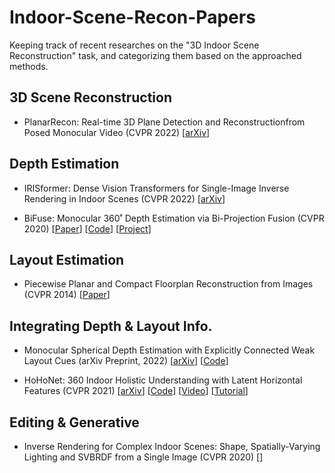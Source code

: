 # Indoor-Scene-Recon-Papers
Keeping track of recent researches on the "3D Indoor Scene Reconstruction" task, and categorizing them based on the approached methods.


## 3D Scene Reconstruction

* PlanarRecon: Real-time 3D Plane Detection and Reconstructionfrom Posed Monocular Video (CVPR 2022) [[arXiv](https://arxiv.org/abs/2206.07710)]

## Depth Estimation

* IRISformer: Dense Vision Transformers for Single-Image Inverse Rendering in Indoor Scenes (CVPR 2022) [[arXiv](https://arxiv.org/abs/2206.08423v1)]

* BiFuse: Monocular 360˚ Depth Estimation via Bi-Projection Fusion (CVPR 2020) [[Paper](https://openaccess.thecvf.com/content_CVPR_2020/papers/Wang_BiFuse_Monocular_360_Depth_Estimation_via_Bi-Projection_Fusion_CVPR_2020_paper.pdf)] [[Code](https://github.com/Yeh-yu-hsuan/BiFuse)] [[Project](https://fuenwang.ml/project/bifuse/)]

## Layout Estimation



* Piecewise Planar and Compact Floorplan Reconstruction from Images (CVPR 2014) [[Paper](https://openaccess.thecvf.com/content_cvpr_2014/papers/Cabral_Piecewise_Planar_and_2014_CVPR_paper.pdf)]

## Integrating Depth & Layout Info.

* Monocular Spherical Depth Estimation with Explicitly Connected Weak Layout Cues (arXiv Preprint, 2022) [[arXiv](https://arxiv.org/abs/2206.11358)] [[Code](https://github.com/VCL3D/ExplicitLayoutDepth)]

* HoHoNet: 360 Indoor Holistic Understanding with Latent Horizontal Features (CVPR 2021) [[arXiv](https://arxiv.org/abs/2011.11498)] [[Code](https://github.com/sunset1995/HoHoNet)] [[Video](https://www.youtube.com/watch?v=xXtRaRKmMpA)] [[Tutorial](https://github.com/sunset1995/HoHoNet/blob/master/infer_layout.ipynb)]


## Editing & Generative 


* Inverse Rendering for Complex Indoor Scenes: Shape, Spatially-Varying Lighting and SVBRDF from a Single Image (CVPR 2020) []

